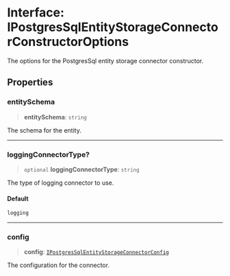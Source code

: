 # Interface: IPostgresSqlEntityStorageConnectorConstructorOptions

The options for the PostgresSql entity storage connector constructor.

## Properties

### entitySchema

> **entitySchema**: `string`

The schema for the entity.

***

### loggingConnectorType?

> `optional` **loggingConnectorType**: `string`

The type of logging connector to use.

#### Default

```ts
logging
```

***

### config

> **config**: [`IPostgresSqlEntityStorageConnectorConfig`](IPostgresSqlEntityStorageConnectorConfig.md)

The configuration for the connector.
